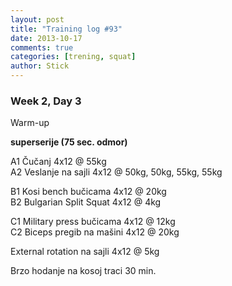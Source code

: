 ```yaml
---
layout: post
title: "Training log #93"
date: 2013-10-17
comments: true
categories: [trening, squat]
author: Stick
---
```


### Week 2, Day 3  

Warm-up  

**superserije (75 sec. odmor)**  

A1 Čučanj 4x12 @ 55kg   
A2 Veslanje na sajli 4x12 @ 50kg, 50kg, 55kg, 55kg  

B1 Kosi bench bučicama 4x12	@ 20kg   
B2 Bulgarian Split Squat 4x12 @ 4kg   

C1 Military press bučicama 4x12	@ 12kg   
C2 Biceps pregib na mašini 4x12	@ 20kg   

External rotation na sajli	4x12 @ 5kg   
		
Brzo hodanje na kosoj traci	30 min.   